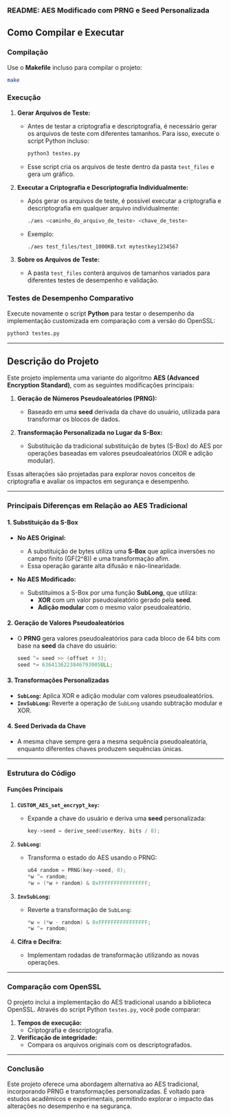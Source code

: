 ### README: AES Modificado com PRNG e Seed Personalizada

## Como Compilar e Executar

### Compilação

Use o **Makefile** incluso para compilar o projeto:

```bash
make
```

### Execução

1. **Gerar Arquivos de Teste:**

   - Antes de testar a criptografia e descriptografia, é necessário gerar os arquivos de teste com diferentes tamanhos. Para isso, execute o script Python incluso:
     ```bash
     python3 testes.py
     ```
   - Esse script cria os arquivos de teste dentro da pasta `test_files` e gera um gráfico.

2. **Executar a Criptografia e Descriptografia Individualmente:**

   - Após gerar os arquivos de teste, é possível executar a criptografia e descriptografia em qualquer arquivo individualmente:

     ```bash
     ./aes <caminho_do_arquivo_de_teste> <chave_de_teste>
     ```

   - Exemplo:
     ```bash
     ./aes test_files/test_1000KB.txt mytestkey1234567
     ```

3. **Sobre os Arquivos de Teste:**
   - A pasta `test_files` conterá arquivos de tamanhos variados para diferentes testes de desempenho e validação.

### Testes de Desempenho Comparativo

Execute novamente o script **Python** para testar o desempenho da implementação customizada em comparação com a versão do OpenSSL:

```bash
python3 testes.py
```
---

## Descrição do Projeto

Este projeto implementa uma variante do algoritmo **AES (Advanced Encryption Standard)**, com as seguintes modificações principais:

1. **Geração de Números Pseudoaleatórios (PRNG):**

   - Baseado em uma **seed** derivada da chave do usuário, utilizada para transformar os blocos de dados.

2. **Transformação Personalizada no Lugar da S-Box:**
   - Substituição da tradicional substituição de bytes (S-Box) do AES por operações baseadas em valores pseudoaleatórios (XOR e adição modular).

Essas alterações são projetadas para explorar novos conceitos de criptografia e avaliar os impactos em segurança e desempenho.

---

### Principais Diferenças em Relação ao AES Tradicional

#### 1. **Substituição da S-Box**

- **No AES Original:**

  - A substituição de bytes utiliza uma **S-Box** que aplica inversões no campo finito \(GF(2^8)\) e uma transformação afim.
  - Essa operação garante alta difusão e não-linearidade.

- **No AES Modificado:**
  - Substituímos a S-Box por uma função **SubLong**, que utiliza:
    - **XOR** com um valor pseudoaleatório gerado pela **seed**.
    - **Adição modular** com o mesmo valor pseudoaleatório.

#### 2. **Geração de Valores Pseudoaleatórios**

- O **PRNG** gera valores pseudoaleatórios para cada bloco de 64 bits com base na **seed** da chave do usuário:
  ```c
  seed ^= seed >> (offset + 3);
  seed *= 6364136223846793005ULL;


#### 3. **Transformações Personalizadas**

- **`SubLong`:** Aplica XOR e adição modular com valores pseudoaleatórios.
- **`InvSubLong`:** Reverte a operação de `SubLong` usando subtração modular e XOR.

#### 4. **Seed Derivada da Chave**

- A mesma chave sempre gera a mesma sequência pseudoaleatória, enquanto diferentes chaves produzem sequências únicas.

---

### Estrutura do Código

#### Funções Principais

1. **`CUSTOM_AES_set_encrypt_key`:**

   - Expande a chave do usuário e deriva uma **seed** personalizada:
     ```c
     key->seed = derive_seed(userKey, bits / 8);
     ```

2. **`SubLong`:**

   - Transforma o estado do AES usando o PRNG:
     ```c
     u64 random = PRNG(key->seed, 0);
     *w ^= random;
     *w = (*w + random) & 0xFFFFFFFFFFFFFFFF;
     ```

3. **`InvSubLong`:**

   - Reverte a transformação de `SubLong`:
     ```c
     *w = (*w - random) & 0xFFFFFFFFFFFFFFFF;
     *w ^= random;
     ```

4. **Cifra e Decifra:**
   - Implementam rodadas de transformação utilizando as novas operações.

---

### Comparação com OpenSSL

O projeto inclui a implementação do AES tradicional usando a biblioteca OpenSSL. Através do script Python `testes.py`, você pode comparar:

1. **Tempos de execução:**
   - Criptografia e descriptografia.
2. **Verificação de integridade:**
   - Compara os arquivos originais com os descriptografados.

---

### Conclusão

Este projeto oferece uma abordagem alternativa ao AES tradicional, incorporando PRNG e transformações personalizadas. É voltado para estudos acadêmicos e experimentais, permitindo explorar o impacto das alterações no desempenho e na segurança.
